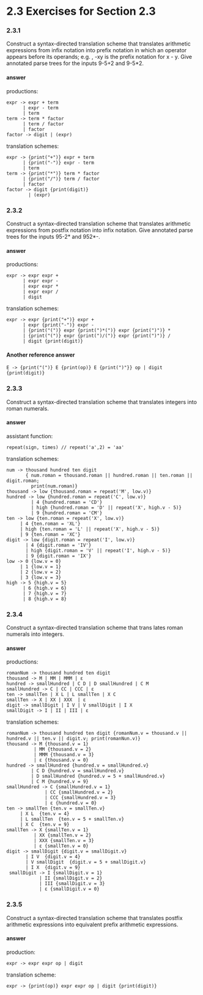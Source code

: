 # 2.3 Exercises for Section 2.3

### 2.3.1

Construct a syntax-directed translation scheme that translates arithmetic
expressions from infix notation into prefix notation in which an operator
appears before its operands; e.g. , -xy is the prefix notation for x - y. Give
annotated parse trees for the inputs 9-5+2 and 9-5*2.

#### answer

productions:

```
expr -> expr + term
      | expr - term
      | term
term -> term * factor
      | term / factor
      | factor
factor -> digit | (expr)
```

translation schemes:

```
expr -> {print("+")} expr + term
      | {print("-")} expr - term
      | term
term -> {print("*")} term * factor
      | {print("/")} term / factor
      | factor
factor -> digit {print(digit)}
        | (expr)
```

### 2.3.2

Construct a syntax-directed translation scheme that translates arithmetic
expressions from postfix notation into infix notation. Give annotated parse
trees for the inputs 95-2* and 952*-.

#### answer

productions:

```
expr -> expr expr +
      | expr expr -
      | expr expr *
      | expr expr /
      | digit
```

translation schemes:

```
expr -> expr {print("+")} expr +
      | expr {print("-")} expr -
      | {print("(")} expr {print(")*(")} expr {print(")")} *
      | {print("(")} expr {print(")/(")} expr {print(")")} /
      | digit {print(digit)}
```

#### Another reference answer

```
E -> {print("(")} E {print(op)} E {print(")"}} op | digit {print(digit)}
```

### 2.3.3

Construct a syntax-directed translation scheme that translates integers into
roman numerals.

#### answer

assistant function:

```
repeat(sign, times) // repeat('a',2) = 'aa'
```

translation schemes:

```
num -> thousand hundred ten digit
       { num.roman = thousand.roman || hundred.roman || ten.roman || digit.roman;
         print(num.roman)}
thousand -> low {thousand.roman = repeat('M', low.v)}
hundred -> low {hundred.roman = repeat('C', low.v)}
         | 4 {hundred.roman = 'CD'}
         | high {hundred.roman = 'D' || repeat('X', high.v - 5)}
         | 9 {hundred.roman = 'CM'}
ten -> low {ten.roman = repeat('X', low.v)}
     | 4 {ten.roman = 'XL'}
     | high {ten.roman = 'L' || repeat('X', high.v - 5)}
     | 9 {ten.roman = 'XC'}
digit -> low {digit.roman = repeat('I', low.v)}
       | 4 {digit.roman = 'IV'}
       | high {digit.roman = 'V' || repeat('I', high.v - 5)}
       | 9 {digit.roman = 'IX'}
low -> 0 {low.v = 0}
     | 1 {low.v = 1}
     | 2 {low.v = 2}
     | 3 {low.v = 3}
high -> 5 {high.v = 5}
      | 6 {high.v = 6}
      | 7 {high.v = 7}
      | 8 {high.v = 8}
```

### 2.3.4

Construct a syntax-directed translation scheme that trans­ lates roman numerals into integers.

#### answer

productions:

```
romanNum -> thousand hundred ten digit
thousand -> M | MM | MMM | ε
hundred -> smallHundred | C D | D smallHundred | C M
smallHundred -> C | CC | CCC | ε
ten -> smallTen | X L | L smallTen | X C
smallTen -> X | XX | XXX  | ε
digit -> smallDigit | I V | V smallDigit | I X
smallDigit -> I | II | III | ε
```
translation schemes:

```romanNum -> thousand hundred ten digit {romanNum.v = thousand.v || hundred.v || ten.v || digit.v; print(romanNun.v)}
thousand -> M {thousand.v = 1}
          | MM {thousand.v = 2}
          | MMM {thousand.v = 3}
          | ε {thousand.v = 0}
hundred -> smallHundred {hundred.v = smallHundred.v}
         | C D {hundred.v = smallHundred.v}
         | D smallHundred {hundred.v = 5 + smallHundred.v}
         | C M {hundred.v = 9}
smallHundred -> C {smallHundred.v = 1}
              | CC {smallHundred.v = 2}
              | CCC {smallHundred.v = 3}
              | ε {hundred.v = 0}
ten -> smallTen {ten.v = smallTen.v}
     | X L  {ten.v = 4}
     | L smallTen  {ten.v = 5 + smallTen.v}
     | X C  {ten.v = 9}
smallTen -> X {smallTen.v = 1}
          | XX {smallTen.v = 2}
          | XXX {smallTen.v = 3}
          | ε {smallTen.v = 0}
digit -> smallDigit {digit.v = smallDigit.v}
       | I V  {digit.v = 4}
       | V smallDigit  {digit.v = 5 + smallDigit.v}
       | I X  {digit.v = 9}
 smallDigit -> I {smallDigit.v = 1}
            | II {smallDigit.v = 2}
            | III {smallDigit.v = 3}
            | ε {smallDigit.v = 0}
```

### 2.3.5

Construct a syntax-directed translation scheme that translates postfix
arithmetic expressions into equivalent prefix arithmetic expressions.

#### answer

production:

```
expr -> expr expr op | digit
```

translation scheme:

```
expr -> {print(op)} expr expr op | digit {print(digit)}
```
